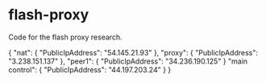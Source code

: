 # flash-proxy

Code for the flash proxy research.

{
    "nat": {
        "PublicIpAddress": "54.145.21.93"
    },
    "proxy": {
        "PublicIpAddress": "3.238.151.137"
    },
    "peer1": {
        "PublicIpAddress": "34.236.190.125"
    }
    "main control": {
        "PublicIpAddress": "44.197.203.24"
    }
}
